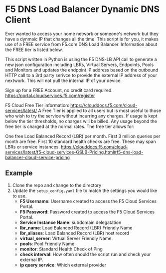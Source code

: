 # F5 DNS Load Balancer Dynamic DNS Client 
Ever wanted to access your home network or someone's network but they have a dynmaic IP that changes all the time. This script is for you, it makes use of a FREE service from F5.com DNS Load Balancer. Information about the FREE tier is listed below.

This script written in Python is using the F5 DNS-LB API call to generate a new json configuration including LBRs, Virtual Servers, Endpoints, Pools and Monitors and updates the endpoint IP address based on the outbound HTTP call to a 3rd party serivce to provide the external IP address of your nextwork. This will not pull the internal IP of your device. 

Sign up for a FREE Account, no credit card required. 
https://portal.cloudservices.f5.com/register

F5 Cloud Free Tier information:
https://clouddocs.f5.com/cloud-services/latest/
A Free Tier is applied to all users but is most useful to those who wish to try the service without incurring any charges. If usage is kept below the tier thresholds, no charges will be billed. Any usage beyond the free tier is charged at the normal rates. The free tier allows for:

One free Load Balanced Record (LBR) per month.
First 3 million queries per month are free.
First 10 standard health checks are free. These may span LBRs or service instances.
https://clouddocs.f5.com/cloud-services/latest/f5-cloud-services-GSLB-Pricing.html#f5-dns-load-balancer-cloud-service-pricing

## Example
1. Clone the repo and change to the directory
1. Update the `setup_config.yaml` file to match the settings you would like to use.
   * **F5 Username**: Username created to access the F5 Cloud Services Portal.
   * **F5 Password**: Password created to access the F5 Cloud Services Portal.
   * **Service Instance Name**: subdomain delegatation
   * **lbr_name**: Load Balanced Record (LBR) Friendly Name
   * **lbr_aliases**: Load Balanced Record (LBR) host record
   * **virtual_server**: Virtual Server Friendly Name.
   * **pools**: Pool Friendly Name.
   * **monitor**: Standard Health Check of Ping
   * **check interval**: How often should the script run and check your external IP.
   * **ip query service**: Which external provider 
